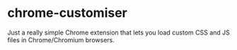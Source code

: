 # chrome-customiser

Just a really simple Chrome extension that lets you load custom CSS and JS files in Chrome/Chromium browsers.
